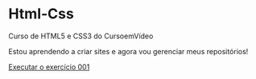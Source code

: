 # Html-Css
 Curso de HTML5 e CSS3 do CursoemVídeo

Estou aprendendo a criar sites e agora vou gerenciar meus repositórios!

<a href="https://caroldoamor.github.io/Estudos/Html-Css/exercícios/ex001/index.html">Executar o exercício 001<a>
